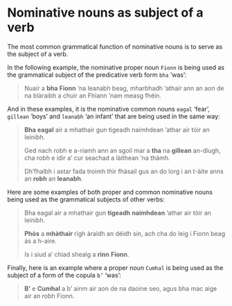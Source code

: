 # Nominative nouns as subject of a verb

The most common grammatical function of nominative nouns is to serve as the subject of a verb.

In the following example, the nominative proper noun `Fionn` is being used as the grammatical subject of the predicative verb form `bha` ‘was’: 

> Nuair a **bha** **Fionn** ’na leanabh beag, mharbhadh ’athair ann an aon de na blàraibh a chuir an Fhiann ’nam measg fhéin.

And in these examples, it is the nominative common nouns `eagal` ‘fear’, `gillean` ‘boys’ and `leanabh` ‘an infant’ that are being used in the same way:

> **Bha** **eagal** air a mhathair gun tigeadh naimhdean ’athar air tòir an leinibh.
>
> Ged nach robh e a-riamh ann an sgoil mar a **tha** na **gillean** an-diugh, cha robh e idir a’ cur seachad a làithean ’na thàmh.
>
> Dh’fhalbh i astar fada troimh thìr fhàsail gus an do lorg i an t-àite anns an **robh** an **leanabh**.

Here are some examples of both proper and common nominative nouns being used as the grammatical subjects of other verbs:

> Bha eagal air a mhathair gun **tigeadh** **naimhdean** ’athar air tòir an leinibh.
>
> **Phòs** a **mhàthair** rìgh àraidh an déidh sin, ach cha do leig i Fionn beag às a h-aire.
>
> Is i siud a’ chiad shealg a **rinn** **Fionn**.

Finally, here is an example where a proper noun `Cumhal` is being used as the subject of a form of the copula `b’` ‘was’:

> **B’** e **Cumhal** a b’ ainm air aon de na daoine seo, agus bha mac aige air an robh Fionn.
> 
